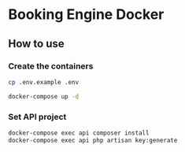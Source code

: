 # Booking Engine Docker
## How to use
### Create the containers
```bash
cp .env.example .env
```
```bash
docker-compose up -d
```
### Set API project

```bash
docker-compose exec api composer install
docker-compose exec api php artisan key:generate
```

